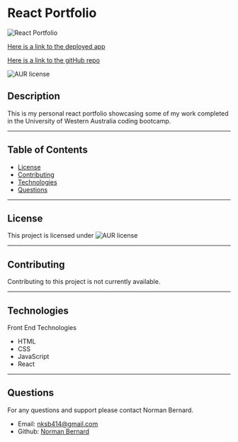 # React Portfolio
 
  
![React Portfolio](https://github.com/Normksb/react-portfolio/blob/main/screenshot.png)
  
[Here is a link to the deployed app](https://normksb.github.io/react-portfolio/)

[Here is a link to the gitHub repo](https://github.com/Normksb/react-portfolio)  

![AUR license](https://img.shields.io/static/v1?label=License&message=MIT&color=blue)

## Description
This is my personal react portfolio showcasing some of my work completed in the University of Western Australia coding bootcamp.


---
## Table of Contents

- [License](#license)
- [Contributing](#contributing)
- [Technologies](#technologies)
- [Questions](#questions)

---
## License

This project is licensed under ![AUR license](https://img.shields.io/static/v1?label=License&message=MIT&color=blue)

---
## Contributing

Contributing to this project is not currently available.


---

## Technologies

Front End Technologies
- HTML
- CSS
- JavaScript
- React


---

## Questions

For any questions and support please contact Norman Bernard.  
- Email: nksb414@gmail.com
- Github: [Norman Bernard](https://github.com/Normksb)